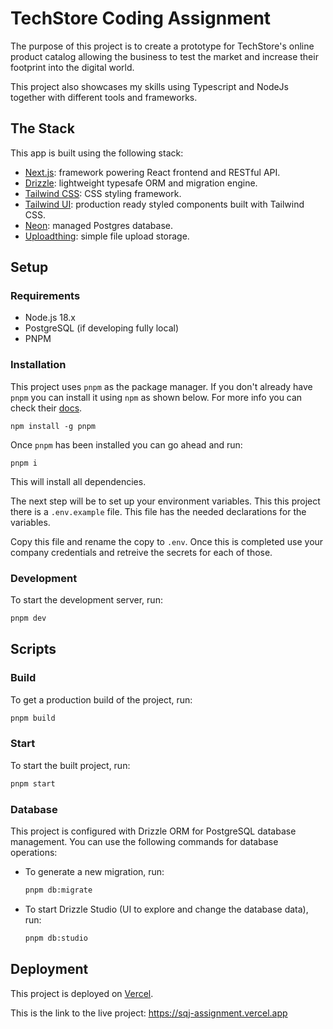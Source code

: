 # TechStore Coding Assignment

The purpose of this project is to create a prototype for TechStore's online product catalog allowing the business to test the market and increase their footprint into the digital world.

This project also showcases my skills using Typescript and NodeJs together with different tools and frameworks.

## The Stack

This app is built using the following stack:

- [Next.js](https://nextjs.org): framework powering React frontend and RESTful API.
- [Drizzle](https://orm.drizzle.team/): lightweight typesafe ORM and migration engine. 
- [Tailwind CSS](https://tailwindcss.com): CSS styling framework.
- [Tailwind UI](https://tailwindui.com/): production ready styled components built with Tailwind CSS.
- [Neon](https://neon.tech/): managed Postgres database.
- [Uploadthing](https://uploadthing.com/): simple file upload storage.

## Setup
### Requirements

- Node.js 18.x
- PostgreSQL (if developing fully local)
- PNPM 

### Installation
This project uses `pnpm` as the package manager. If you don't already have `pnpm` you can install it using `npm` as shown below. For more info you can check their [docs](https://pnpm.io/installation).

```
npm install -g pnpm
```

Once `pnpm` has been installed you can go ahead and run:

```
pnpm i
```
This will install all dependencies.

The next step will be to set up your environment variables. This this project there is a `.env.example` file. This file has the needed declarations for the variables. 

Copy this file and rename the copy to `.env`. Once this is completed use your company credentials and retreive the secrets for each of those.
### Development

To start the development server, run:

```bash
pnpm dev
```

## Scripts

### Build

To get a production build of the project, run:

```bash
pnpm build
```

### Start

To start the built project, run:

```bash
pnpm start
```

### Database

This project is configured with Drizzle ORM for PostgreSQL database management. You can use the following commands for database operations:

- To generate a new migration, run:
  
  ```bash
  pnpm db:migrate
  ```

- To start Drizzle Studio (UI to explore and change the database data), run:

  ```bash
  pnpm db:studio
  ```

## Deployment

This project is deployed on [Vercel](https://vercel.com).

This is the link to the live project: https://sqj-assignment.vercel.app




